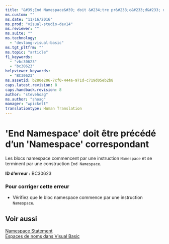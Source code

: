 ```yaml
---
title: "&#39;End Namespace&#39; doit &#234;tre pr&#233;c&#233;d&#233; d’un &#39;Namespace&#39; correspondant | Microsoft Docs"
ms.custom: ""
ms.date: "11/16/2016"
ms.prod: "visual-studio-dev14"
ms.reviewer: ""
ms.suite: ""
ms.technology: 
  - "devlang-visual-basic"
ms.tgt_pltfrm: ""
ms.topic: "article"
f1_keywords: 
  - "vbc30623"
  - "bc30623"
helpviewer_keywords: 
  - "BC30623"
ms.assetid: b280e206-7cf0-444a-971d-c719d05eb2b8
caps.latest.revision: 8
caps.handback.revision: 8
author: "stevehoag"
ms.author: "shoag"
manager: "wpickett"
translationtype: Human Translation
---
```

# &#39;End Namespace&#39; doit &#234;tre pr&#233;c&#233;d&#233; d’un &#39;Namespace&#39; correspondant
Les blocs namespace commencent par une instruction `Namespace` et se terminent par une construction `End Namespace`.  
  
 **ID d’erreur :** BC30623  
  
### Pour corriger cette erreur  
  
-   Vérifiez que le bloc namespace commence par une instruction `Namespace`.  
  
## Voir aussi  
 [Namespace Statement](../../visual-basic/language-reference/statements/namespace-statement.md)   
 [Espaces de noms dans Visual Basic](../../visual-basic/programming-guide/program-structure/namespaces.md)